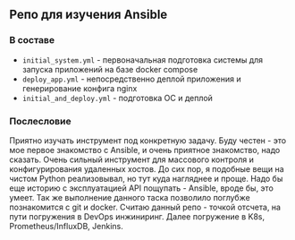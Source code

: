 ## Репо для изучения Ansible

### В составе

- `initial_system.yml` - первоначальная подготовка системы для запуска приложений на базе docker compose
- `deploy_app.yml` - непосредственно деплой приложения и генерирование конфига nginx
- `initial_and_deploy.yml` - подготовка ОС и деплой

### Послесловие

Приятно изучать инструмент под конкретную задачу. Буду честен - это мое первое знакомство с Ansible, и очень приятное знакомство, надо сказать. Очень сильный инструмент для массового контроля и конфигурирования удаленных хостов. До сих пор, я подобные вещи на чистом Python реализовывал, но тут куда нагляднее и проще. Надо бы еще историю с эксплуатацией API пощупать - Ansible, вроде бы, это умеет.
Так же выполнение данного таска позволило поглубже познакомится с git и docker. 
Считаю данный репо - точкой отсчета, на пути погружения в DevOps инжиниринг. 
Далее погружение в K8s, Prometheus/InfluxDB, Jenkins.
